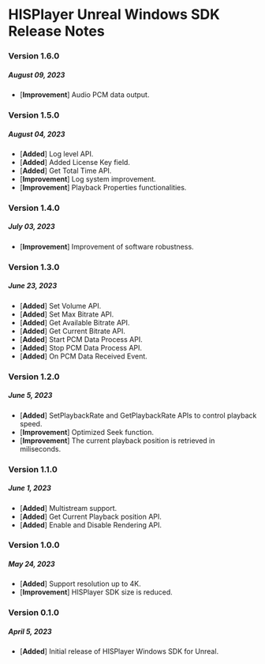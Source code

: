 # HISPlayer Unreal Windows SDK Release Notes

### Version 1.6.0 
##### August 09, 2023
- [**Improvement**] Audio PCM data output.

### Version 1.5.0 
##### August 04, 2023
- [**Added**] Log level API.
- [**Added**] Added License Key field.
- [**Added**] Get Total Time API.
- [**Improvement**] Log system improvement.
- [**Improvement**] Playback Properties functionalities.

### Version 1.4.0 
##### July 03, 2023
- [**Improvement**] Improvement of software robustness.

### Version 1.3.0 
##### June 23, 2023
- [**Added**] Set Volume API.
- [**Added**] Set Max Bitrate API.
- [**Added**] Get Available Bitrate API.
- [**Added**] Get Current Bitrate API.
- [**Added**] Start PCM Data Process API.
- [**Added**] Stop PCM Data Process API.
- [**Added**] On PCM Data Received Event.

### Version 1.2.0 
##### June 5, 2023
- [**Added**] SetPlaybackRate and GetPlaybackRate APIs to control playback speed.
- [**Improvement**] Optimized Seek function.
- [**Improvement**] The current playback position is retrieved in miliseconds.

### Version 1.1.0 
##### June 1, 2023
- [**Added**] Multistream support.
- [**Added**] Get Current Playback position API.
- [**Added**] Enable and Disable Rendering API.

### Version 1.0.0 
##### May 24, 2023
- [**Added**] Support resolution up to 4K.
- [**Improvement**] HISPlayer SDK size is reduced.

### Version 0.1.0
##### April 5, 2023
- [**Added**] Initial release of HISPlayer Windows SDK for Unreal.
